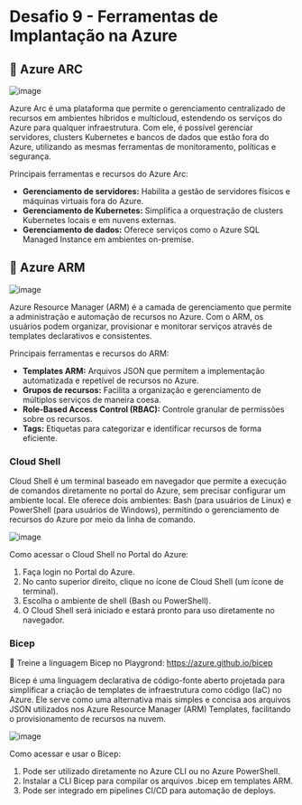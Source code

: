 # Desafio 9 - Ferramentas de Implantação na Azure


## 🏹 Azure ARC
![image](https://github.com/user-attachments/assets/0fed7c54-cac4-49c5-b2bd-2f4caa71427f)

Azure Arc é uma plataforma que permite o gerenciamento centralizado de recursos em ambientes híbridos e multicloud, estendendo os serviços do Azure para qualquer infraestrutura. Com ele, é possível gerenciar servidores, clusters Kubernetes e bancos de dados que estão fora do Azure, utilizando as mesmas ferramentas de monitoramento, políticas e segurança.

Principais ferramentas e recursos do Azure Arc:
- <b>Gerenciamento de servidores:</b> Habilita a gestão de servidores físicos e máquinas virtuais fora do Azure.
- <b>Gerenciamento de Kubernetes:</b> Simplifica a orquestração de clusters Kubernetes locais e em nuvens externas.
- <b>Gerenciamento de dados:</b> Oferece serviços como o Azure SQL Managed Instance em ambientes on-premise.


## 💪 Azure ARM
![image](https://github.com/user-attachments/assets/67993071-1981-4880-b5aa-8ebfba44f988)

Azure Resource Manager (ARM) é a camada de gerenciamento que permite a administração e automação de recursos no Azure. Com o ARM, os usuários podem organizar, provisionar e monitorar serviços através de templates declarativos e consistentes.

Principais ferramentas e recursos do ARM:
- <b>Templates ARM:</b> Arquivos JSON que permitem a implementação automatizada e repetível de recursos no Azure.
- <b>Grupos de recursos:</b> Facilita a organização e gerenciamento de múltiplos serviços de maneira coesa.
- <b>Role-Based Access Control (RBAC):</b> Controle granular de permissões sobre os recursos.
- <b>Tags:</b> Etiquetas para categorizar e identificar recursos de forma eficiente.


### Cloud Shell
Cloud Shell é um terminal baseado em navegador que permite a execução de comandos diretamente no portal do Azure, sem precisar configurar um ambiente local. Ele oferece dois ambientes: Bash (para usuários de Linux) e PowerShell (para usuários de Windows), permitindo o gerenciamento de recursos do Azure por meio da linha de comando.

![image](https://github.com/user-attachments/assets/cb7f6b77-7da4-48ef-b64f-94ededae027a)

Como acessar o Cloud Shell no Portal do Azure:
1. Faça login no Portal do Azure.
2. No canto superior direito, clique no ícone de Cloud Shell (um ícone de terminal).
3. Escolha o ambiente de shell (Bash ou PowerShell).
4. O Cloud Shell será iniciado e estará pronto para uso diretamente no navegador.

### Bicep
🔗 Treine a linguagem Bicep no Playgrond: https://azure.github.io/bicep <br>

Bicep é uma linguagem declarativa de código-fonte aberto projetada para simplificar a criação de templates de infraestrutura como código (IaC) no Azure. Ele serve como uma alternativa mais simples e concisa aos arquivos JSON utilizados nos Azure Resource Manager (ARM) Templates, facilitando o provisionamento de recursos na nuvem.

![image](https://github.com/user-attachments/assets/c8ae826b-d539-4288-8800-cbe64ce91646)

Como acessar e usar o Bicep:
1. Pode ser utilizado diretamente no Azure CLI ou no Azure PowerShell.
2. Instalar a CLI Bicep para compilar os arquivos .bicep em templates ARM.
3. Pode ser integrado em pipelines CI/CD para automação de deploys.
